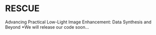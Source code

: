 # RESCUE
Advancing Practical Low-Light Image Enhancement: Data Synthesis and Beyond
*We will release our code soon...
